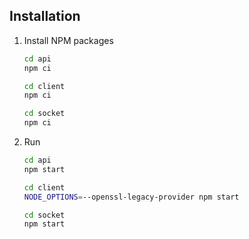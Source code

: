 ## Installation
1. Install NPM packages
    ```sh
    cd api
    npm ci
    ```
    ```sh
    cd client
    npm ci
    ```
    ```sh
    cd socket
    npm ci
    ```
2. Run
    ```sh
    cd api
    npm start
    ```
    ```sh
    cd client
    NODE_OPTIONS=--openssl-legacy-provider npm start 
    ```
    ```sh
    cd socket
    npm start
    ```